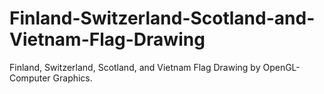# Finland-Switzerland-Scotland-and-Vietnam-Flag-Drawing
Finland, Switzerland, Scotland, and Vietnam Flag Drawing by OpenGL-Computer Graphics.
